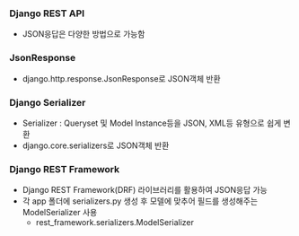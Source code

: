 ### Django REST API
- JSON응답은 다양한 방법으로 가능함
### JsonResponse
- django.http.response.JsonResponse로 JSON객체 반환
### Django Serializer
- Serializer : Queryset 및 Model Instance등을 JSON, XML등 유형으로 쉽게 변환
- django.core.serializers로 JSON객체 반환
### Django REST Framework
- Django REST Framework(DRF) 라이브러리를 활용하여 JSON응답 가능
- 각 app 폴더에 serializers.py 생성 후 모델에 맞추어 필드를 생성해주는 ModelSerializer 사용
  - rest_framework.serializers.ModelSerializer
